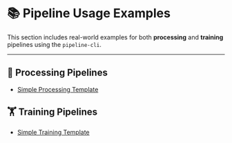 # 📚 Pipeline Usage Examples

This section includes real-world examples for both **processing** and **training** pipelines using the `pipeline-cli`.

---

## 🔁 Processing Pipelines

- [Simple Processing Template](./processing/simple.md)
## 🏋️ Training Pipelines

- [Simple Training Template](./training/simple.md)
